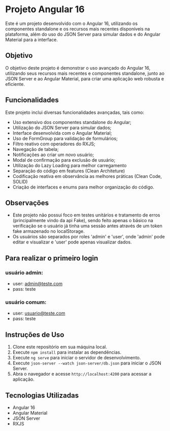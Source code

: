 # Projeto Angular 16

Este é um projeto desenvolvido com o Angular 16, utilizando os componentes standalone e os recursos mais recentes disponíveis na plataforma, além do uso do JSON Server para simular dados e do Angular Material para a interface.

## Objetivo

O objetivo deste projeto é demonstrar o uso avançado do Angular 16, utilizando seus recursos mais recentes e componentes standalone, junto ao JSON Server e ao Angular Material, para criar uma aplicação web robusta e eficiente.

## Funcionalidades

Este projeto inclui diversas funcionalidades avançadas, tais como:

- Uso extensivo dos componentes standalone do Angular;
- Utilização do JSON Server para simular dados;
- Interface desenvolvida com o Angular Material;
- Uso de FormGroup para validação de formulários;
- Filtro reativo com operadores do RXJS;
- Navegação de tabela;
- Notificações ao criar um novo usuário;
- Modal de confirmação para exclusão de usuário;
- Utilização do Lazy Loading para melhor carregamento
- Separação do código em features (Clean Architeture)
- Codificação reativa em observância as melhores práticas (Clean Code, SOLID)
- Criação de interfaces e enums para melhor organização do código.

## Observações

- Este projeto não possui foco em testes unitários e tratamento de erros (principalmente vindo da api Fake), sendo feito apenas o básico na verificação se o usuário já tinha uma sessão antes através de um token fake armazenado no localStorage.
- Os usuários são separados por roles 'admin' e 'user', onde 'admin' pode editar e visualizar e 'user' pode apenas visualizar dados.

## Para realizar o primeiro login

### usuário admin: 

- user: admin@teste.com
- pass: teste

### usuário comum:

- user: usuario@teste.com
- pass: teste

## Instruções de Uso

1. Clone este repositório em sua máquina local.
2. Execute `npm install` para instalar as dependências.
3. Execute `ng serve` para iniciar o servidor de desenvolvimento.
4. Execute `json-server --watch json-server/db.json` para iniciar o JSON Server.
5. Abra o navegador e acesse `http://localhost:4200` para acessar a aplicação.

## Tecnologias Utilizadas

- Angular 16
- Angular Material
- JSON Server
- RXJS
